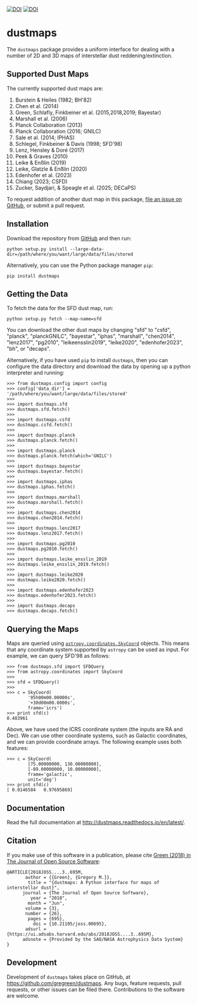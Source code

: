 [![DOI](http://joss.theoj.org/papers/10.21105/joss.00695/status.svg)](https://doi.org/10.21105/joss.00695) [![DOI](https://zenodo.org/badge/59614814.svg)](https://zenodo.org/badge/latestdoi/59614814)

dustmaps
========

The ``dustmaps`` package provides a uniform interface for dealing with a number
of 2D and 3D maps of interstellar dust reddening/extinction.

Supported Dust Maps
-------------------

The currently supported dust maps are:

1. Burstein & Heiles (1982; BH'82)
2. Chen et al. (2014)
3. Green, Schlafly, Finkbeiner et al. (2015,2018,2019; Bayestar)
4. Marshall et al. (2006)
5. Planck Collaboration (2013)
6. Planck Collaboration (2016; GNILC)
7. Sale et al. (2014; IPHAS)
8. Schlegel, Finkbeiner & Davis (1998; SFD'98)
9. Lenz, Hensley & Doré (2017)
10. Peek & Graves (2010)
11. Leike & Enßlin (2019)
12. Leike, Glatzle & Enßlin (2020)
13. Edenhofer et al. (2023)
14. Chiang (2023; CSFD)
15. Zucker, Saydjari, & Speagle et al. (2025; DECaPS)

To request addition of another dust map in this package, [file an issue on
GitHub](https://github.com/gregreen/dustmaps/issues), or submit a pull request.


Installation
------------

Download the repository from [GitHub](https://github.com/gregreen/dustmaps) and
then run:

    python setup.py install --large-data-dir=/path/where/you/want/large/data/files/stored

Alternatively, you can use the Python package manager `pip`:

    pip install dustmaps


Getting the Data
----------------

To fetch the data for the SFD dust map, run:

    python setup.py fetch --map-name=sfd

You can download the other dust maps by changing "sfd" to "csfd", "planck",
"planckGNILC", "bayestar", "iphas", "marshall", "chen2014", "lenz2017",
"pg2010", "leikeensslin2019", "leike2020", "edenhofer2023", "bh", or "decaps".

Alternatively, if you have used `pip` to install `dustmaps`, then you can
configure the data directory and download the data by opening up a python
interpreter and running:

    >>> from dustmaps.config import config
    >>> config['data_dir'] = '/path/where/you/want/large/data/files/stored'
    >>>
    >>> import dustmaps.sfd
    >>> dustmaps.sfd.fetch()
    >>>
    >>> import dustmaps.csfd
    >>> dustmaps.csfd.fetch()
    >>>
    >>> import dustmaps.planck
    >>> dustmaps.planck.fetch()
    >>>
    >>> import dustmaps.planck
    >>> dustmaps.planck.fetch(which='GNILC')
    >>>
    >>> import dustmaps.bayestar
    >>> dustmaps.bayestar.fetch()
    >>>
    >>> import dustmaps.iphas
    >>> dustmaps.iphas.fetch()
    >>>
    >>> import dustmaps.marshall
    >>> dustmaps.marshall.fetch()
    >>>
    >>> import dustmaps.chen2014
    >>> dustmaps.chen2014.fetch()
    >>>
    >>> import dustmaps.lenz2017
    >>> dustmaps.lenz2017.fetch()
    >>>
    >>> import dustmaps.pg2010
    >>> dustmaps.pg2010.fetch()
    >>>
    >>> import dustmaps.leike_ensslin_2019
    >>> dustmaps.leike_ensslin_2019.fetch()
    >>>
    >>> import dustmaps.leike2020
    >>> dustmaps.leike2020.fetch()
    >>>
    >>> import dustmaps.edenhofer2023
    >>> dustmaps.edenhofer2023.fetch()
    >>>
    >>> import dustmaps.decaps
    >>> dustmaps.decaps.fetch()



Querying the Maps
-----------------

Maps are queried using
[`astropy.coordinates.SkyCoord`](http://docs.astropy.org/en/stable/api/astropy.coordinates.SkyCoord.html#astropy.coordinates.SkyCoord)
objects. This means that any coordinate system supported by `astropy` can be
used as input. For example, we can query SFD'98 as follows:

    >>> from dustmaps.sfd import SFDQuery
    >>> from astropy.coordinates import SkyCoord
    >>>
    >>> sfd = SFDQuery()
    >>>
    >>> c = SkyCoord(
            '05h00m00.00000s',
            '+30d00m00.0000s',
            frame='icrs')
    >>> print sfd(c)
    0.483961

Above, we have used the ICRS coordinate system (the inputs are RA and Dec). We
can use other coordinate systems, such as Galactic coordinates, and we can
provide coordinate arrays. The following example uses both features:

    >>> c = SkyCoord(
            [75.00000000, 130.00000000],
            [-89.00000000, 10.00000000],
            frame='galactic',
            unit='deg')
    >>> print sfd(c)
    [ 0.0146584   0.97695869]


Documentation
-------------

Read the full documentation at http://dustmaps.readthedocs.io/en/latest/.


Citation
--------

If you make use of this software in a publication, please cite
[Green (2018) in The Journal of Open Source Software](https://doi.org/10.21105/joss.00695):

    @ARTICLE{2018JOSS....3..695M,
           author = {{Green}, {Gregory M.}},
            title = "{dustmaps: A Python interface for maps of interstellar dust}",
          journal = {The Journal of Open Source Software},
             year = "2018",
            month = "Jun",
           volume = {3},
           number = {26},
            pages = {695},
              doi = {10.21105/joss.00695},
           adsurl = {https://ui.adsabs.harvard.edu/abs/2018JOSS....3..695M},
          adsnote = {Provided by the SAO/NASA Astrophysics Data System}
    }


Development
-----------

Development of `dustmaps` takes place on GitHub, at
https://github.com/gregreen/dustmaps. Any bugs, feature requests, pull requests,
or other issues can be filed there. Contributions to the software are welcome.
